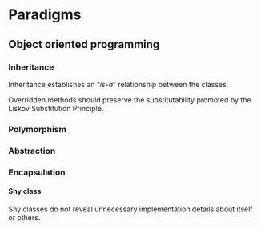 # Paradigms

## Object oriented programming

### Inheritance

Inheritance establishes an “_is-a_” relationship between the classes.

Overridden methods should preserve the substitutability promoted by the Liskov Substitution Principle.

### Polymorphism

### Abstraction

### Encapsulation

#### Shy class

Shy classes do not reveal unnecessary implementation details about itself or others.
